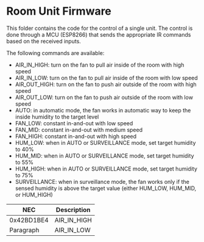 # Room Unit Firmware
This folder contains the code for the control of a single unit. The control is done through a MCU (ESP8266) that sends the appropriate IR commands based on the received inputs.

The following commands are available:

- AIR_IN_HIGH: turn on the fan to pull air inside of the room with high speed
- AIR_IN_LOW: turn on the fan to pull air inside of the room with low speed
- AIR_OUT_HIGH: turn on the fan to push air outside of the room with high speed
- AIR_OUT_LOW: turn on the fan to push air outside of the room with low speed
- AUTO: in automatic mode, the fan works in automatic way to keep the inside humidity to the target level
- FAN_LOW: constant in-and-out with low speed
- FAN_MID: constant in-and-out with medium speed
- FAN_HIGH: constant in-and-out with high speed
- HUM_LOW: when in AUTO or SURVEILLANCE mode, set target humidity to 40\%
- HUM_MID: when in AUTO or SURVEILLANCE mode, set target humidity to 55\%
- HUM_HIGH: when in AUTO or SURVEILLANCE mode, set target humidity to 75\%
- SURVEILLANCE: when in surveillance mode, the fan works only if the sensed humidity is above the target value (either HUM_LOW, HUM_MID, or HUM_HIGH)

| NEC     | Description |
| ----------- | ----------- |
| 0x42BD1BE4  | AIR_IN_HIGH       |
| Paragraph   | AIR_IN_LOW        |
